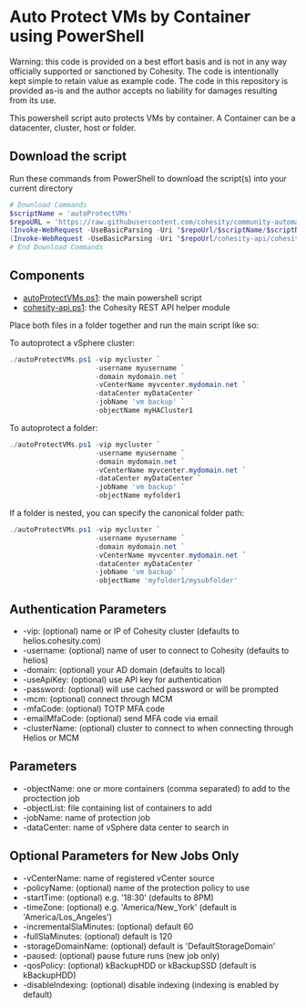 # Auto Protect VMs by Container using PowerShell

Warning: this code is provided on a best effort basis and is not in any way officially supported or sanctioned by Cohesity. The code is intentionally kept simple to retain value as example code. The code in this repository is provided as-is and the author accepts no liability for damages resulting from its use.

This powershell script auto protects VMs by container. A Container can be a datacenter, cluster, host or folder.

## Download the script

Run these commands from PowerShell to download the script(s) into your current directory

```powershell
# Download Commands
$scriptName = 'autoProtectVMs'
$repoURL = 'https://raw.githubusercontent.com/cohesity/community-automation-samples/main/powershell'
(Invoke-WebRequest -UseBasicParsing -Uri "$repoUrl/$scriptName/$scriptName.ps1").content | Out-File "$scriptName.ps1"; (Get-Content "$scriptName.ps1") | Set-Content "$scriptName.ps1"
(Invoke-WebRequest -UseBasicParsing -Uri "$repoUrl/cohesity-api/cohesity-api.ps1").content | Out-File cohesity-api.ps1; (Get-Content cohesity-api.ps1) | Set-Content cohesity-api.ps1
# End Download Commands
```

## Components

* [autoProtectVMs.ps1](https://raw.githubusercontent.com/cohesity/community-automation-samples/main/powershell/autoProtectVMs/autoProtectVMs.ps1): the main powershell script
* [cohesity-api.ps1](https://raw.githubusercontent.com/cohesity/community-automation-samples/main/powershell/cohesity-api/cohesity-api.ps1): the Cohesity REST API helper module

Place both files in a folder together and run the main script like so:

To autoprotect a vSphere cluster:

```powershell
./autoProtectVMs.ps1 -vip mycluster `
                     -username myusername `
                     -domain mydomain.net `
                     -vCenterName myvcenter.mydomain.net `
                     -dataCenter myDataCenter `
                     -jobName 'vm backup' `
                     -objectName myHACluster1
```

To autoprotect a folder:

```powershell
./autoProtectVMs.ps1 -vip mycluster `
                     -username myusername `
                     -domain mydomain.net `
                     -vCenterName myvcenter.mydomain.net `
                     -dataCenter myDataCenter `
                     -jobName 'vm backup' `
                     -objectName myfolder1
```

If a folder is nested, you can specify the canonical folder path:

```powershell
./autoProtectVMs.ps1 -vip mycluster `
                     -username myusername `
                     -domain mydomain.net `
                     -vCenterName myvcenter.mydomain.net `
                     -dataCenter myDataCenter `
                     -jobName 'vm backup' `
                     -objectName 'myfolder1/mysubfolder'
```

## Authentication Parameters

* -vip: (optional) name or IP of Cohesity cluster (defaults to helios.cohesity.com)
* -username: (optional) name of user to connect to Cohesity (defaults to helios)
* -domain: (optional) your AD domain (defaults to local)
* -useApiKey: (optional) use API key for authentication
* -password: (optional) will use cached password or will be prompted
* -mcm: (optional) connect through MCM
* -mfaCode: (optional) TOTP MFA code
* -emailMfaCode: (optional) send MFA code via email
* -clusterName: (optional) cluster to connect to when connecting through Helios or MCM

## Parameters

* -objectName: one or more containers (comma separated) to add to the proctection job
* -objectList: file containing list of containers to add
* -jobName: name of protection job
* -dataCenter: name of vSphere data center to search in

## Optional Parameters for New Jobs Only

* -vCenterName: name of registered vCenter source
* -policyName: (optional) name of the protection policy to use
* -startTime: (optional) e.g. '18:30' (defaults to 8PM)
* -timeZone: (optional) e.g. 'America/New_York' (default is 'America/Los_Angeles')
* -incrementalSlaMinutes: (optional) default 60
* -fullSlaMinutes: (optional) default is 120
* -storageDomainName: (optional) default is 'DefaultStorageDomain'
* -paused: (optional) pause future runs (new job only)
* -qosPolicy: (optional) kBackupHDD or kBackupSSD (default is kBackupHDD)
* -disableIndexing: (optional) disable indexing (indexing is enabled by default)
